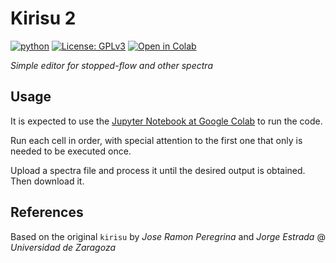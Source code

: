 # Kirisu 2

[![python](https://img.shields.io/badge/python-3.8+-red.svg)](https://www.python.org/)
[![License: GPLv3](https://img.shields.io/badge/license-GPLv3-blue.svg)](https://www.gnu.org/licenses/gpl-3.0)
[![Open in Colab](https://colab.research.google.com/assets/colab-badge.svg)](https://colab.research.google.com/github/unizar-qtc/kirisu2/blob/master/kirisu2.ipynb)


*Simple editor for stopped-flow and other spectra*


## Usage
It is expected to use the [Jupyter Notebook at Google Colab](https://colab.research.google.com/github/unizar-qtc/kirisu2/blob/master/kirisu2.ipynb) to run the code.

Run each cell in order, with special attention to the first one that only is needed to be executed once.

Upload a spectra file and process it until the desired output is obtained. Then download it.


## References
Based on the original `kirisu` by *Jose Ramon Peregrina* and *Jorge Estrada* @ *Universidad de Zaragoza*